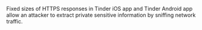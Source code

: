 Fixed sizes of HTTPS responses in Tinder iOS app and Tinder Android app allow an attacker to extract private sensitive information by sniffing network traffic.